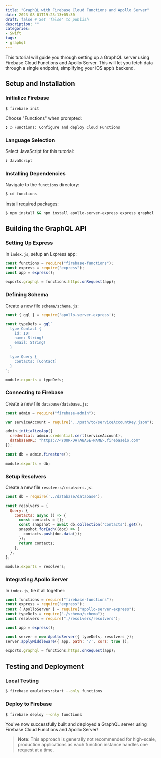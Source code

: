 ```yaml
---
title: "GraphQL with Firebase Cloud Functions and Apollo Server"
date: 2023-08-01T19:23:13+05:30
draft: false # Set 'false' to publish
description: ""
categories:
- Swift
tags:
- graphql
---
```


This tutorial will guide you through setting up a GraphQL server using Firebase Cloud Functions and Apollo Server. This will let you fetch data through a single endpoint, simplifying your iOS app’s backend.

## Setup and Installation

### Initialize Firebase

```bash
$ firebase init
```

Choose "Functions" when prompted:

```bash
❯ ◯ Functions: Configure and deploy Cloud Functions
```

### Language Selection

Select JavaScript for this tutorial:

```bash
❯ JavaScript
```

### Installing Dependencies

Navigate to the `functions` directory:

```bash
$ cd functions
```

Install required packages:

```bash
$ npm install && npm install apollo-server-express express graphql
```

## Building the GraphQL API

### Setting Up Express

In `index.js`, setup an Express app:

```javascript
const functions = require("firebase-functions");
const express = require("express");
const app = express();

exports.graphql = functions.https.onRequest(app);
```

### Defining Schema

Create a new file `schema/schema.js`:

```javascript
const { gql } = require('apollo-server-express');

const typeDefs = gql`
  type Contact {
    id: ID!
    name: String!
    email: String!
  }

  type Query {
    contacts: [Contact]
  }
`;

module.exports = typeDefs;
```

### Connecting to Firebase

Create a new file `database/database.js`:

```javascript
const admin = require("firebase-admin");

var serviceAccount = require("../path/to/serviceAccountKey.json");

admin.initializeApp({
  credential: admin.credential.cert(serviceAccount),
  databaseURL: "https://<YOUR-DATABASE-NAME>.firebaseio.com"
});

const db = admin.firestore();

module.exports = db;
```

### Setup Resolvers

Create a new file `resolvers/resolvers.js`:

```javascript
const db = require('../database/database');

const resolvers = {
  Query: {
    contacts: async () => {
      const contacts = [];
      const snapshot = await db.collection('contacts').get();
      snapshot.forEach((doc) => {
        contacts.push(doc.data());
      });
      return contacts;
    },
  },
};

module.exports = resolvers;
```

### Integrating Apollo Server

In `index.js`, tie it all together:

```javascript
const functions = require("firebase-functions");
const express = require("express");
const { ApolloServer } = require("apollo-server-express");
const typeDefs = require("./schema/schema");
const resolvers = require("./resolvers/resolvers");

const app = express();

const server = new ApolloServer({ typeDefs, resolvers });
server.applyMiddleware({ app, path: '/', cors: true });

exports.graphql = functions.https.onRequest(app);
```

## Testing and Deployment

### Local Testing

```bash
$ firebase emulators:start --only functions
```

### Deploy to Firebase

```bash
$ firebase deploy --only functions
```

You've now successfully built and deployed a GraphQL server using Firebase Cloud Functions and Apollo Server!

> **Note**: This approach is generally not recommended for high-scale, production applications as each function instance handles one request at a time.
